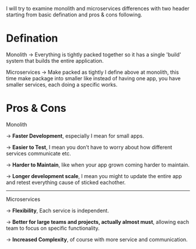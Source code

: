 I will try to examine monolith and microservices differences with two header starting from basic defination and pros & cons following.

# Defination

Monolith -> Everything is tightly packed together so it has a single 'build' system that builds the entire application.

Microservices -> Make packed as tightly I define above at monolith, this time make package into smaller like instead of having one app, you have smaller services, each doing a specific works.

# Pros & Cons

Monolith

-> **Faster Development**, especially I mean for small apps.

-> **Easier to Test**, I mean you don’t have to worry about how different services communicate etc.

-> **Harder to Maintain**, like when your app grown coming harder to maintain. 

-> **Longer development scale**, I mean you might to update the entire app and retest everything cause of sticked eachother.

________________________________________________________________________________________________________________________

Microservices

-> **Flexibility**, Each service is independent. 

-> **Better for large teams and projects, actually almost must**, allowing each team to focus on specific functionality.

-> **Increased Complexity**, of course with more service and communication.
